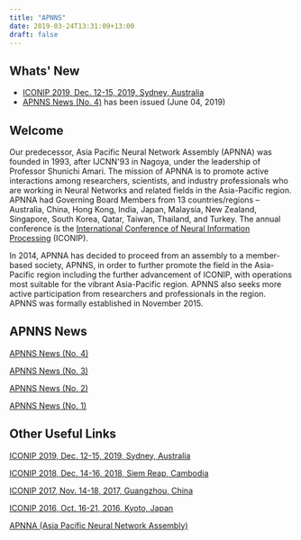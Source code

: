 ```yaml
---
title: "APNNS"
date: 2019-03-24T13:31:09+13:00
draft: false
---
```


## Whats' New

* [ICONIP 2019, Dec. 12-15, 2019, Sydney, Australia](http://ajiips.com.au/iconip2019/)
* [APNNS News (No. 4)](/pdf/APNNS-Newsletter_2019.pdf) has been issued (June 04, 2019)

## Welcome

Our predecessor, Asia Pacific Neural Network Assembly (APNNA) was founded in 1993, after IJCNN'93 in Nagoya, under the leadership of Professor Shunichi Amari. The mission of APNNA is to promote active interactions among researchers, scientists, and industry professionals who are working in Neural Networks and related fields in the Asia-Pacific region. APNNA had Governing Board Members from 13 countries/regions – Australia, China, Hong Kong, India, Japan, Malaysia, New Zealand, Singapore, South Korea, Qatar, Taiwan, Thailand, and Turkey. The annual conference is the [International Conference of Neural Information Processing](https://wiki.cse.cuhk.edu.hk/APNNANEW/iconip) (ICONIP).

In 2014, APNNA has decided to proceed from an assembly to a member-based society, APNNS, in order to further promote the field in the Asia-Pacific region including the further advancement of ICONIP, with operations most suitable for the vibrant Asia-Pacific region. APNNS also seeks more active participation from researchers and professionals in the region. APNNS was formally established in November 2015.

## APNNS News

[APNNS News (No. 4)](/pdf/APNNS-Newsletter_2019.pdf)

[APNNS News (No. 3)](/pdf/APNNS-Newsletter2018-10-12.pdf)

[APNNS News (No. 2)](/pdf/APNNS_NEWS20161230.pdf)

[APNNS News (No. 1)](/pdf/APNNS_NEWS201605.pdf)

## Other Useful Links

[ICONIP 2019, Dec. 12-15, 2019, Sydney, Australia](http://ajiips.com.au/iconip2019/)

[ICONIP 2018, Dec. 14-16, 2018, Siem Reap, Cambodia](https://conference.cs.cityu.edu.hk/iconip/)

[ICONIP 2017, Nov. 14-18, 2017, Guangzhou, China](/ICONIP2017/)

[ICONIP 2016, Oct. 16-21, 2016, Kyoto, Japan](/ICONIP2016/)

[APNNA (Asia Pacific Neural Network Assembly)](http://www.apnna.net/)
